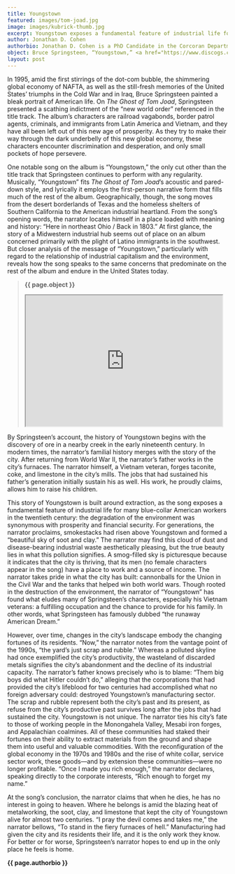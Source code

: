 ```yaml
---
title: Youngstown
featured: images/tom-joad.jpg
image: images/kubrick-thumb.jpg
excerpt: Youngstown exposes a fundamental feature of industrial life for many blue-collar American workers in the twentieth century -- the degradation of the environment was synonymous with prosperity and financial security.
author: Jonathan D. Cohen
authorbio: Jonathan D. Cohen is a PhD Candidate in the Corcoran Department of History at the University of Virginia, where he completing a dissertation on the history of American state lotteries. He is the coeditor of a <a href="http://www.unevadapress.com/books/?isbn=9781943859603">collection</a> on gambling in the United States and is the managing editor of <i><a href="http://boss.mcgill.ca/">BOSS&#58; The Biannual Online Journal of Springsteen Studies</a></i>.
object: Bruce Springsteen, “Youngstown,” <a href="https://www.discogs.com/Bruce-Springsteen-The-Ghost-Of-Tom-Joad/release/2686698">The Ghost of Tom Joad</a>, Columbia, CK-67484, 1995.
layout: post
---
```


In 1995, amid the first stirrings of the dot-com bubble, the shimmering global economy of NAFTA, as well as the still-fresh memories of the United States’ triumphs in the Cold War and in Iraq, Bruce Springsteen painted a bleak portrait of American life. On *The Ghost of Tom Joad*, Springsteen presented a scathing indictment of the “new world order” referenced in the title track. The album’s characters are railroad vagabonds, border patrol agents, criminals, and immigrants from Latin America and Vietnam, and they have all been left out of this new age of prosperity. As they try to make their way through the dark underbelly of this new global economy, these characters encounter discrimination and desperation, and only small pockets of hope persevere.

One notable song on the album is “Youngstown,” the only cut other than the title track that Springsteen continues to perform with any regularity. Musically, “Youngstown” fits *The Ghost of Tom Joad*’s acoustic and pared-down style, and lyrically it employs the first-person narrative form that fills much of the rest of the album. Geographically, though, the song moves from the desert borderlands of Texas and the homeless shelters of Southern California to the American industrial heartland. From the song’s opening words, the narrator locates himself in a place loaded with meaning and history: “Here in northeast Ohio / Back in 1803.” At first glance, the story of a Midwestern industrial hub seems out of place on an album concerned primarily with the plight of Latino immigrants in the southwest. But closer analysis of the message of “Youngstown,” particularly with regard to the relationship of industrial capitalism and the environment, reveals how the song speaks to the same concerns that predominate on the rest of the album and endure in the United States today.

>**{{ page.object }}**
><iframe width="450" height="300" src="https://www.youtube.com/embed/4GaFUOQWi9A"></iframe>

By Springsteen’s account, the history of Youngstown begins with the discovery of ore in a nearby creek in the early nineteenth century. In modern times, the narrator’s familial history merges with the story of the city. After returning from World War II, the narrator’s father works in the city’s furnaces. The narrator himself, a Vietnam veteran, forges taconite, coke, and limestone in the city’s mills. The jobs that had sustained his father’s generation initially sustain his as well. His work, he proudly claims, allows him to raise his children.

This story of Youngstown is built around extraction, as the song exposes a fundamental feature of industrial life for many blue-collar American workers in the twentieth century: the degradation of the environment was synonymous with prosperity and financial security. For generations, the narrator proclaims, smokestacks had risen above Youngstown and formed a “beautiful sky of soot and clay.” The narrator may find this cloud of dust and disease-bearing industrial waste aesthetically pleasing, but the true beauty lies in what this pollution signifies. A smog-filled sky is picturesque because it indicates that the city is thriving, that its men (no female characters appear in the song) have a place to work and a source of income. The narrator takes pride in what the city has built: cannonballs for the Union in the Civil War and the tanks that helped win both world wars. Though rooted in the destruction of the environment, the narrator of “Youngstown” has found what eludes many of Springsteen’s characters, especially his Vietnam veterans: a fulfilling occupation and the chance to provide for his family. In other words, what Springsteen has famously dubbed “the runaway American Dream.”

However, over time, changes in the city’s landscape embody the changing fortunes of its residents. “Now,” the narrator notes from the vantage point of the 1990s, “the yard’s just scrap and rubble.” Whereas a polluted skyline had once exemplified the city’s productivity, the wasteland of discarded metals signifies the city’s abandonment and the decline of its industrial capacity. The narrator’s father knows precisely who is to blame: “Them big boys did what Hitler couldn’t do,” alleging that the corporations that had provided the city’s lifeblood for two centuries had accomplished what no foreign adversary could: destroyed Youngstown’s manufacturing sector. The scrap and rubble represent both the city’s past and its present, as refuse from the city’s productive past survives long after the jobs that had sustained the city. Youngstown is not unique. The narrator ties his city’s fate to those of working people in the Monongahela Valley, Mesabi iron forges, and Appalachian coalmines. All of these communities had staked their fortunes on their ability to extract materials from the ground and shape them into useful and valuable commodities. With the reconfiguration of the global economy in the 1970s and 1980s and the rise of white collar, service sector work, these goods—and by extension these communities—were no longer profitable. “Once I made you rich enough,” the narrator declares, speaking directly to the corporate interests, “Rich enough to forget my name.”

At the song’s conclusion, the narrator claims that when he dies, he has no interest in going to heaven. Where he belongs is amid the blazing heat of metalworking, the soot, clay, and limestone that kept the city of Youngstown alive for almost two centuries. “I pray the devil comes and takes me,” the narrator bellows, “To stand in the fiery furnaces of hell.” Manufacturing had given the city and its residents their life, and it is the only work they know. For better or for worse, Springsteen’s narrator hopes to end up in the only place he feels is home.

**{{ page.authorbio }}**
